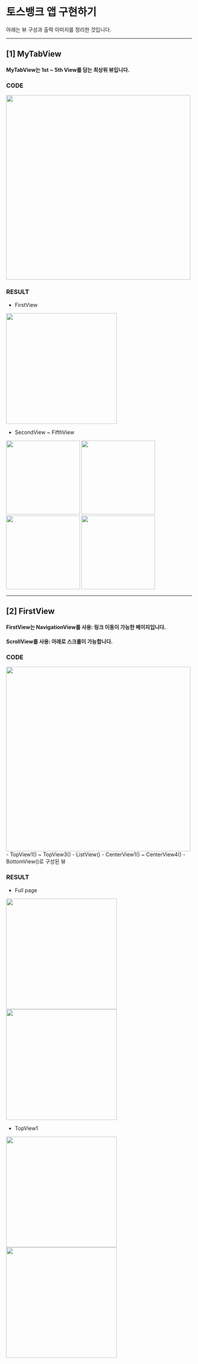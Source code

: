 # 토스뱅크 앱 구현하기

아래는 뷰 구성과 출력 이미지를 정리한 것입니다.

---

## [1] MyTabView
#### MyTabView는 1st ~ 5th View를 담는 최상위 뷰입니다.

### CODE
<img src="./images/TabView_code.png" width="500" />

### RESULT
- FirstView
<img src="./images/TabView_1.png" width="300" />

- SecondView ~ FifthView
<p>
  <img src="./images/TabView_2.png" width="200" />
  <img src="./images/TabView_3.png" width="200" />
  <img src="./images/TabView_4.png" width="200" />
  <img src="./images/TabView_5.png" width="200" />
</p>

---

## [2] FirstView
#### FirstView는 NavigationView를 사용: 링크 이동이 가능한 페이지입니다.
#### ScrollView를 사용: 아래로 스크롤이 가능합니다.

### CODE
<img src="./images/FirstView_code.png" width="500" />
- TopView1() ~ TopView3()
- ListView()
- CenterView1() ~ CenterView4()
- BottomView()로 구성된 뷰

### RESULT
- Full page
<img src="./images/FirstView_fullpage1.png" width="300" />
<img src="./images/FirstView_fullpage2.png" width="300" />

- TopView1
<p>
    <img src="./images/TopView1.png" width="300" />
    <img src="./images/TopView1_code.png" width="300" />
<p>